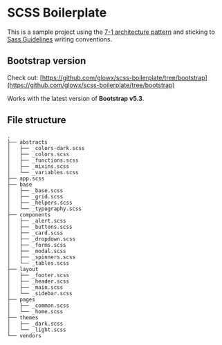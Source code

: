 # SCSS Boilerplate

This is a sample project using the [7-1 architecture pattern](https://sass-guidelin.es/#architecture) and sticking to [Sass Guidelines](https://sass-guidelin.es) writing conventions.

## Bootstrap version

Check out: [https://github.com/glowx/scss-boilerplate/tree/bootstrap](https://github.com/glowx/scss-boilerplate/tree/bootstrap)

Works with the latest version of **Bootstrap v5.3**.

## File structure

```
.
├── abstracts
│   ├── _colors-dark.scss
│   ├── _colors.scss
│   ├── _functions.scss
│   ├── _mixins.scss
│   └── _variables.scss
├── app.scss
├── base
│   ├── _base.scss
│   ├── _grid.scss
│   ├── _helpers.scss
│   └── _typography.scss
├── components
│   ├── _alert.scss
│   ├── _buttons.scss
│   ├── _card.scss
│   ├── _dropdown.scss
│   ├── _forms.scss
│   ├── _modal.scss
│   ├── _spinners.scss
│   └── _tables.scss
├── layout
│   ├── _footer.scss
│   ├── _header.scss
│   ├── _main.scss
│   └── _sidebar.scss
├── pages
│   ├── _common.scss
│   └── _home.scss
├── themes
│   ├── _dark.scss
│   └── _light.scss
└── vendors
```
